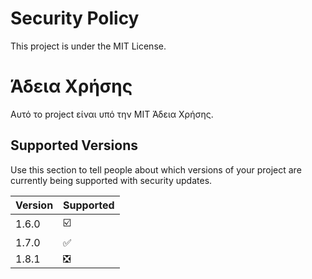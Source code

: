 # Security Policy
This project is under the MIT License.
# Άδεια Χρήσης
Αυτό το project είναι υπό την MIT Άδεια Χρήσης.
## Supported Versions

Use this section to tell people about which versions of your project are
currently being supported with security updates.

| Version | Supported          |
| ------- | ------------------ |
| 1.6.0   | :ballot_box_with_check: |
| 1.7.0   | :white_check_mark: |
| 1.8.1   | :negative_squared_cross_mark: |
